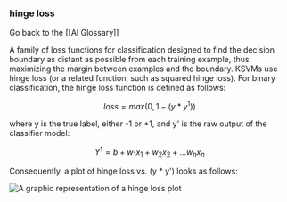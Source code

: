### hinge loss

Go back to the [[AI Glossary]]


A family of loss functions for classification designed to find the decision boundary as distant as possible from each training example, thus maximizing the margin between examples and the boundary. KSVMs use hinge loss (or a related function, such as squared hinge loss). For binary classification, the hinge loss function is defined as follows:

$$ loss = max(0,1 -(y*y^1))
$$

where y is the true label, either -1 or +1, and y' is the raw output of the classifier model:

$$ Y^1 = b + w_1 x_1 + w_2 x_2 + ... w_n x_n
$$

Consequently, a plot of hinge loss vs. (y * y') looks as follows:

![A graphic representation of a hinge loss plot](https://i.imgur.com/X8i8fsn.png)



